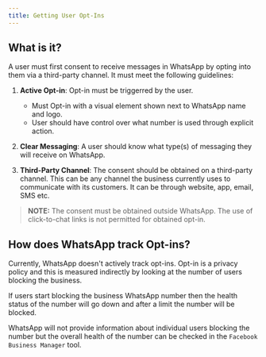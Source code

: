 ```yaml
---
title: Getting User Opt-Ins
---
```


## What is it?
A user must first consent to receive messages in WhatsApp by opting into them via a third-party channel. It must meet the following guidelines:

1) **Active Opt-in**: Opt-in must be triggerred by the user.
   
      * Must Opt-in with a visual element shown next to WhatsApp name and logo.
      * User should have control over what number is used through explicit action.
2) **Clear Messaging**: A user should know what type(s) of messaging they                            will receive on WhatsApp.
      
3) **Third-Party Channel**: The consent should be obtained on a third-party channel. This can be any channel the business currently uses to communicate with its customers. It can be through website, app, email, SMS etc. 

> **NOTE:** The consent must be obtained outside WhatsApp. The use of click-to-chat links is not permitted for obtained opt-in.


## How does WhatsApp track Opt-ins?
Currently, WhatsApp doesn't actively track opt-ins. Opt-in is a privacy policy and this is measured indirectly by looking at the number of users blocking the business.

If users start blocking the business WhatsApp number then the health status of the number will go down and after a limit the number will be blocked.

WhatsApp will not provide information about individual users blocking the number but the overall health of the number can be checked in the `Facebook Business Manager` tool.



